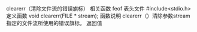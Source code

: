clearerr（清除文件流的错误旗标）
相关函数
feof
表头文件
#include<stdio.h>
定义函数
void clearerr(FILE * stream);
函数说明
clearerr（）清除参数stream指定的文件流所使用的错误旗标。
返回值

